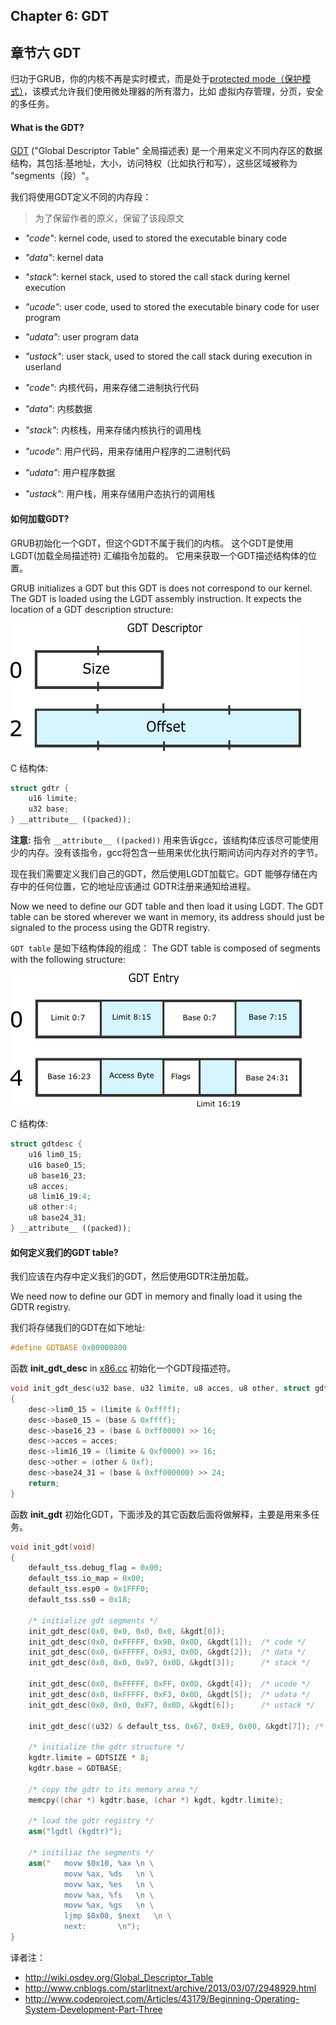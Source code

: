 ## Chapter 6: GDT
## 章节六 GDT
归功于GRUB，你的内核不再是实时模式，而是处于[protected mode（保护模式）](http://en.wikipedia.org/wiki/Protected_mode)，该模式允许我们使用微处理器的所有潜力，比如 虚拟内存管理，分页，安全的多任务。

#### What is the GDT?

[GDT](http://en.wikipedia.org/wiki/Global_Descriptor_Table) ("Global Descriptor Table" 全局描述表) 是一个用来定义不同内存区的数据结构，其包括:基地址，大小，访问特权（比如执行和写），这些区域被称为 "segments（段）"。

我们将使用GDT定义不同的内存段：

> 为了保留作者的原义，保留了该段原文

* *"code"*: kernel code, used to stored the executable binary code
* *"data"*: kernel data
* *"stack"*: kernel stack, used to stored the call stack during kernel execution
* *"ucode"*: user code, used to stored the executable binary code for user program
* *"udata"*: user program data
* *"ustack"*: user stack, used to stored the call stack during execution in userland


* *"code"*: 内核代码，用来存储二进制执行代码
* *"data"*: 内核数据
* *"stack"*: 内核栈，用来存储内核执行的调用栈 
* *"ucode"*: 用户代码，用来存储用户程序的二进制代码
* *"udata"*: 用户程序数据
* *"ustack"*: 用户栈，用来存储用户态执行的调用栈


#### 如何加载GDT?

GRUB初始化一个GDT，但这个GDT不属于我们的内核。
这个GDT是使用 LGDT(加载全局描述符) 汇编指令加载的。 它用来获取一个GDT描述结构体的位置。

GRUB initializes a GDT but this GDT is does not correspond to our kernel.
The GDT is loaded using the LGDT assembly instruction. It expects the location of a GDT description structure:

![GDTR](./gdtr.png)

C 结构体:

```cpp
struct gdtr {
	u16 limite;
	u32 base;
} __attribute__ ((packed));
```

**注意:** 指令 ```__attribute__ ((packed))``` 用来告诉gcc，该结构体应该尽可能使用少的内存。没有该指令，gcc将包含一些用来优化执行期间访问内存对齐的字节。

现在我们需要定义我们自己的GDT，然后使用LGDT加载它。GDT 能够存储在内存中的任何位置，它的地址应该通过 GDTR注册来通知给进程。

Now we need to define our GDT table and then load it using LGDT. The GDT table can be stored wherever we want in memory, its address should just be signaled to the process using the GDTR registry.

`GDT table` 是如下结构体段的组成：
The GDT table is composed of segments with the following structure:

![GDTR](./gdtentry.png)

C 结构体:

```cpp
struct gdtdesc {
	u16 lim0_15;
	u16 base0_15;
	u8 base16_23;
	u8 acces;
	u8 lim16_19:4;
	u8 other:4;
	u8 base24_31;
} __attribute__ ((packed));
```

#### 如何定义我们的GDT table?

我们应该在内存中定义我们的GDT，然后使用GDTR注册加载。

We need now to define our GDT in memory and finally load it using the GDTR registry.

我们将存储我们的GDT在如下地址:

```cpp
#define GDTBASE	0x00000800
```

函数 **init_gdt_desc** in [x86.cc](https://github.com/SamyPesse/How-to-Make-a-Computer-Operating-System/blob/master/src/kernel/arch/x86/x86.cc) 初始化一个GDT段描述符。

```cpp
void init_gdt_desc(u32 base, u32 limite, u8 acces, u8 other, struct gdtdesc *desc)
{
	desc->lim0_15 = (limite & 0xffff);
	desc->base0_15 = (base & 0xffff);
	desc->base16_23 = (base & 0xff0000) >> 16;
	desc->acces = acces;
	desc->lim16_19 = (limite & 0xf0000) >> 16;
	desc->other = (other & 0xf);
	desc->base24_31 = (base & 0xff000000) >> 24;
	return;
}
```

函数 **init_gdt** 初始化GDT，下面涉及的其它函数后面将做解释，主要是用来多任务。

```cpp
void init_gdt(void)
{
	default_tss.debug_flag = 0x00;
	default_tss.io_map = 0x00;
	default_tss.esp0 = 0x1FFF0;
	default_tss.ss0 = 0x18;

	/* initialize gdt segments */
	init_gdt_desc(0x0, 0x0, 0x0, 0x0, &kgdt[0]);
	init_gdt_desc(0x0, 0xFFFFF, 0x9B, 0x0D, &kgdt[1]);	/* code */
	init_gdt_desc(0x0, 0xFFFFF, 0x93, 0x0D, &kgdt[2]);	/* data */
	init_gdt_desc(0x0, 0x0, 0x97, 0x0D, &kgdt[3]);		/* stack */

	init_gdt_desc(0x0, 0xFFFFF, 0xFF, 0x0D, &kgdt[4]);	/* ucode */
	init_gdt_desc(0x0, 0xFFFFF, 0xF3, 0x0D, &kgdt[5]);	/* udata */
	init_gdt_desc(0x0, 0x0, 0xF7, 0x0D, &kgdt[6]);		/* ustack */

	init_gdt_desc((u32) & default_tss, 0x67, 0xE9, 0x00, &kgdt[7]);	/* descripteur de tss */

	/* initialize the gdtr structure */
	kgdtr.limite = GDTSIZE * 8;
	kgdtr.base = GDTBASE;

	/* copy the gdtr to its memory area */
	memcpy((char *) kgdtr.base, (char *) kgdt, kgdtr.limite);

	/* load the gdtr registry */
	asm("lgdtl (kgdtr)");

	/* initiliaz the segments */
	asm("   movw $0x10, %ax	\n \
            movw %ax, %ds	\n \
            movw %ax, %es	\n \
            movw %ax, %fs	\n \
            movw %ax, %gs	\n \
            ljmp $0x08, $next	\n \
            next:		\n");
}
```


译者注：
* http://wiki.osdev.org/Global_Descriptor_Table
* http://www.cnblogs.com/starlitnext/archive/2013/03/07/2948929.html
* http://www.codeproject.com/Articles/43179/Beginning-Operating-System-Development-Part-Three
